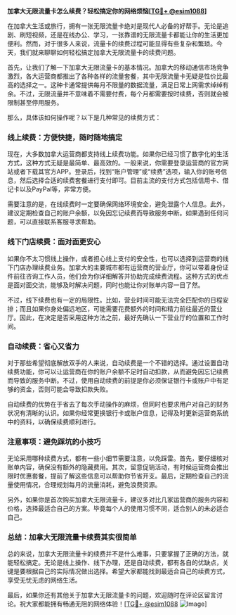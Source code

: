 **加拿大无限流量卡怎么续费？轻松搞定你的网络烦恼[[TG💪+ @esim1088](https://t.me/s/esim1088)]**

在加拿大生活或旅行，拥有一张无限流量卡绝对是现代人必备的好帮手。无论是追剧、刷短视频，还是在线办公、学习，一张靠谱的无限流量卡都能让你的生活更加便利。然而，对于很多人来说，流量卡的续费过程可能显得有些复杂和繁琐。今天，我们就来聊聊如何轻松搞定加拿大无限流量卡的续费问题。

首先，让我们了解一下加拿大无限流量卡的基本情况。加拿大的移动通信市场竞争激烈，各大运营商都推出了各种各样的流量套餐，其中无限流量卡无疑是性价比最高的选择之一。这种卡通常提供每月不限量的数据流量，满足日常上网需求绰绰有余。不过，无限流量并不意味着不需要付费，每个月都需要按时续费，否则就会被限制甚至停用服务。

那么，具体该如何操作呢？以下是几种常见的续费方式：

### **线上续费：方便快捷，随时随地搞定**

现在，大多数加拿大运营商都支持线上续费功能。如果你已经习惯了数字化的生活方式，这种方式无疑是最简单、最高效的。一般来说，你需要登录运营商的官方网站或者下载其官方APP。登录后，找到“账户管理”或“续费”选项，输入你的账号信息，然后选择合适的续费套餐进行支付即可。目前主流的支付方式包括信用卡、借记卡以及PayPal等，非常方便。

需要注意的是，在线续费时一定要确保网络环境安全，避免泄露个人信息。此外，建议定期检查自己的账户余额，以免因忘记续费而导致服务中断。如果遇到任何问题，可以直接联系客服寻求帮助。

### **线下门店续费：面对面更安心**

如果你不太习惯线上操作，或者担心线上支付的安全性，也可以选择到运营商的线下门店办理续费业务。加拿大的主要城市都有运营商的营业厅，你可以带着身份证件前往咨询工作人员，他们会为你详细解答并协助完成续费流程。这种方式的优点是面对面交流，能够及时解决问题，同时也能让你对账单内容一目了然。

不过，线下续费也有一定的局限性。比如，营业时间可能无法完全匹配你的日程安排；而且如果你身处偏远地区，可能需要花费额外的时间和精力前往最近的营业厅。因此，在决定是否采用这种方法之前，最好先确认一下营业厅的位置和工作时间。

### **自动续费：省心又省力**

对于那些希望彻底解放双手的人来说，自动续费是一个不错的选择。通过设置自动续费功能，你可以让运营商在你的账户余额不足时自动扣款，从而避免因忘记续费而导致的服务中断。不过，使用自动续费的前提是你必须保证银行卡或账户中有足够的资金，否则可能会导致扣款失败。

自动续费的优势在于省去了每次手动操作的麻烦，但同时也要求用户对自己的财务状况有清晰的认识。如果你经常更换银行卡或账户信息，记得及时更新运营商系统中的资料，以确保续费顺利进行。

### **注意事项：避免踩坑的小技巧**

无论采用哪种续费方式，都有一些小细节需要注意，以免踩雷。首先，要仔细核对账单内容，确保没有额外的隐藏费用。其次，留意促销活动，有时候运营商会推出限时优惠套餐，提前了解这些信息可以帮助你节省开支。最后，定期检查自己的流量使用情况，合理规划每月的流量消耗，避免浪费资源。

另外，如果你是首次购买加拿大无限流量卡，建议多对比几家运营商的服务内容和价格，选择最适合自己的方案。毕竟每个人的使用习惯不同，适合别人的未必适合自己。

### **总结：加拿大无限流量卡续费其实很简单**

总的来说，加拿大无限流量卡的续费并不是什么难事，只要掌握了正确的方法，就能轻松搞定。无论是线上操作、线下办理，还是自动续费，都有各自的优缺点，关键是要根据自己的实际情况做出选择。希望大家都能找到最适合自己的续费方式，享受无忧无虑的网络生活。

最后，如果你还有其他关于加拿大无限流量卡的问题，欢迎随时在评论区留言讨论。祝大家都能拥有畅通无阻的网络体验！[[TG💪+ @esim1088](https://t.me/s/esim1088) ![Image](https://i.postimg.cc/4NQfJmqS/Snipaste-2025-05-13-00-14-12.png)]